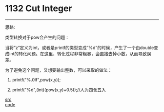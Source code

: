 # 1132 Cut Integer

---

思路:

类型转换对于pow会产生的问题：</br>

当将”z”定义为int，或者是printf的类型变成”%d”的时候，产生了一个由double变成int的转化问题。在这里，转化过程非常粗暴，会直接去掉小数，从而导致误差。</br>

为了避免这个问题，又想要输出整数，可以采取的做法：</br>

1) printf("%.0lf",pow(x,y));</br>

2) printf("%d",(int)(pow(x,y)+0.5));//人为四舍五入</br>

[src](https://pintia.cn/problem-sets/994805342720868352/problems/994805347145859072) <br>
[code](code/1132_Cut_Integer.c) <br>
